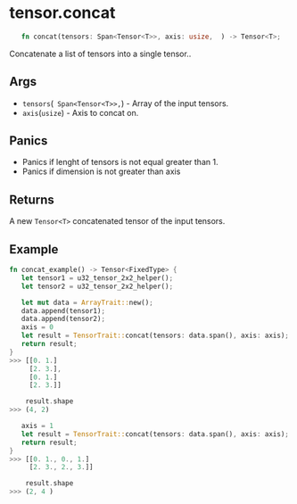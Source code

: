 # tensor.concat

```rust 
   fn concat(tensors: Span<Tensor<T>>, axis: usize,  ) -> Tensor<T>;
```

Concatenate a list of tensors into a single tensor..

## Args

* `tensors`(` Span<Tensor<T>>,`) - Array of the input tensors.
* `axis`(`usize`) -  Axis to concat on.

## Panics

* Panics if lenght of tensors is not equal greater than 1.
* Panics if dimension is not greater than axis

## Returns 

A new `Tensor<T>` concatenated tensor of the input tensors.

## Example

```rust
fn concat_example() -> Tensor<FixedType> {
   let tensor1 = u32_tensor_2x2_helper();
   let tensor2 = u32_tensor_2x2_helper();

   let mut data = ArrayTrait::new();
   data.append(tensor1);
   data.append(tensor2);
   axis = 0 
   let result = TensorTrait::concat(tensors: data.span(), axis: axis);
   return result;
}
>>> [[0. 1.]
     [2. 3.],
     [0. 1.]
     [2. 3.]]

    result.shape
>>> (4, 2)

   axis = 1
   let result = TensorTrait::concat(tensors: data.span(), axis: axis);
   return result;
}
>>> [[0. 1., 0., 1.]
     [2. 3., 2., 3.]]

    result.shape
>>> (2, 4 ) 
```

